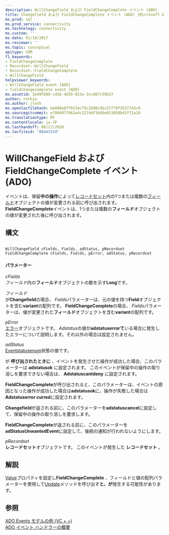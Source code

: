 ```yaml
---
description: WillChangeField および FieldChangeComplete イベント (ADO)
title: Changefield および FieldChangeComplete イベント (ADO) |Microsoft Docs
ms.prod: sql
ms.prod_service: connectivity
ms.technology: connectivity
ms.custom: ''
ms.date: 01/19/2017
ms.reviewer: ''
ms.topic: conceptual
apitype: COM
f1_keywords:
- FieldChangeComplete
- Recordset::WillChangeField
- Recordset::FieldChangeComplete
- WillChangeField
helpviewer_keywords:
- WillChangeField event [ADO]
- fieldchangecomplete event [ADO]
ms.assetid: 3e49fb89-c45b-4d39-823e-3cc887c59b37
author: rothja
ms.author: jroth
ms.openlocfilehash: be000a8ff9154c79c2b98c9bc57f79f3537743c9
ms.sourcegitcommit: e700497f962e4c2274df16d9e651059b42ff1a10
ms.translationtype: MT
ms.contentlocale: ja-JP
ms.lasthandoff: 08/17/2020
ms.locfileid: "88441534"
---
```

# <a name="willchangefield-and-fieldchangecomplete-events-ado"></a>WillChangeField および FieldChangeComplete イベント (ADO)
イベントは、保留**中の操作**によって[レコードセット](../../../ado/reference/ado-api/recordset-object-ado.md)内の1つまたは複数の[フィールド](../../../ado/reference/ado-api/field-object.md)オブジェクトの値が変更される前に呼び出されます。 **FieldChangeComplete**イベントは、1つまたは複数の**フィールド**オブジェクトの値が変更された後に呼び出されます。  
  
## <a name="syntax"></a>構文  
  
```  
  
WillChangeField cFields, Fields, adStatus, pRecordset  
FieldChangeComplete cFields, Fields, pError, adStatus, pRecordset  
```  
  
#### <a name="parameters"></a>パラメーター  
 *cFields*  
 *フィールド*内の**フィールド**オブジェクトの数を示す**Long**です。  
  
 *フィールド*  
 が**Changefield**の場合、 *Fields*パラメーターは、元の値を持つ**Field**オブジェクトを含む**variant**の配列です。 **FieldChangeComplete**の場合、 *Fields*パラメーターは、値が変更された**フィールド**オブジェクトを含む**variant**の配列です。  
  
 *pError*  
 [エラー](../../../ado/reference/ado-api/error-object.md)オブジェクトです。 *Adstatus*の値が**adstatuserrorて**いる場合に発生したエラーについて説明します。それ以外の場合は設定されません。  
  
 *adStatus*  
 [Eventstatusenum](../../../ado/reference/ado-api/eventstatusenum.md)状態の値です。  
  
 が **呼び出されたときに** 、イベントを発生させた操作が成功した場合、このパラメーターは **adstatusok** に設定されます。 このイベントが保留中の操作の取り消しを要求できない場合は、 **Adstatuscantdeny** に設定されます。  
  
 **FieldChangeComplete**が呼び出されると、このパラメーターは、イベントの原因となった操作が成功した場合は**adstatusok**に、操作が失敗した場合は**Adstatuserror curred**に設定されます。  
  
 **Changefield**が返される前に、このパラメーターを**adstatuscancel**に設定して、保留中の操作の取り消しを要求します。  
  
 **FieldChangeComplete**が返される前に、このパラメーターを**adStatusUnwantedEvent**に設定して、後続の通知が行われないようにします。  
  
 *pRecordset*  
 **レコードセット**オブジェクトです。 このイベントが発生した **レコードセット** 。  
  
## <a name="remarks"></a>解説  
 [Value](../../../ado/reference/ado-api/value-property-ado.md)プロパティを設定し**FieldChangeComplete** 、フィールドと値の配列パラメーターを使用して[Update](../../../ado/reference/ado-api/update-method.md)メソッドを呼び出す**と、が**発生する可能性があります。  
  
## <a name="see-also"></a>参照  
 [ADO Events モデルの例 (VC + +)](../../../ado/reference/ado-api/ado-events-model-example-vc.md)   
 [ADO イベント ハンドラーの概要](../../../ado/guide/data/ado-event-handler-summary.md)
